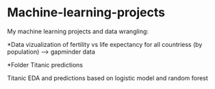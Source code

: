 # Machine-learning-projects

My machine learning projects and data wrangling:

\*Data vizualization of fertility vs life expectancy for all countriess (by population) --> gapminder data

\*Folder Titanic predictions

Titanic EDA and predictions based on logistic model and random forest
